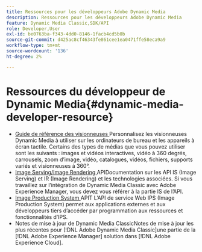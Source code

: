```yaml
---
title: Ressources pour les développeurs Adobe Dynamic Media
description: Ressources pour les développeurs Adobe Dynamic Media
feature: Dynamic Media Classic,SDK/API
role: Developer,User
exl-id: be0763ba-f343-4dd0-8146-1facb4cd5b0b
source-git-commit: d425ac8cf46343fe861cee1ea0471ffe58eca9a9
workflow-type: tm+mt
source-wordcount: '136'
ht-degree: 2%

---
```


# Ressources du développeur de Dynamic Media{#dynamic-media-developer-resource}

* [Guide de référence des visionneuses ](/help/aem-viewers-ref/homeviewers.md)<!-- (https://experienceleague.adobe.com/docs/dynamic-media-developer-resources/library/homeviewers.html) -->
Personnalisez les visionneuses Dynamic Media à utiliser sur les ordinateurs de bureau et les appareils à écran tactile. Certains des types de médias que vous pouvez utiliser sont les suivants : images et vidéos interactives, vidéo à 360 degrés, carrousels, zoom d’image, vidéo, catalogues, vidéos, fichiers, supports variés et visionneuses à 360°.
* [Image Serving/Image Rendering ](/help/aem-is-ir-api/homeisir.md)<!-- (https://experienceleague.adobe.com/docs/dynamic-media-developer-resources/image-serving-api/homeisir.html) -->
APIDocumentation sur les API IS (Image Serving) et IR (Image Rendering) et les technologies associées. Si vous travaillez sur l’intégration de Dynamic Media Classic avec Adobe Experience Manager, vous devez vous référer à la partie IS de l’API.
* [Image Production System ](/help/aem-ips-api/c-overview.md)
APIT L’API de service Web IPS (Image Production System) permet aux applications externes et aux développeurs tiers d’accéder par programmation aux ressources et fonctionnalités d’IPS.
* [](/help/s7-release-notes/s7rn2017.md)
Notes de mise à jour de Dynamic Media ClassicNotes de mise à jour les plus récentes pour  [!DNL Adobe Dynamic Media Classic]une partie de la  [!DNL Adobe Experience Manager] solution dans  [!DNL Adobe Experience Cloud].
